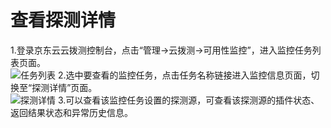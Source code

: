 # 查看探测详情  
1.登录京东云云拨测控制台，点击“管理->云拨测->可用性监控”，进入监控任务列表页面。  
![任务列表](https://raw.githubusercontent.com/luolei-laurel/cn/Cloud-Detection/image/Cloud-Detection/task-usa-list.png)
2.选中要查看的监控任务，点击任务名称链接进入监控信息页面，切换至“探测详情”页面。  
![探测详情](https://raw.githubusercontent.com/luolei-laurel/cn/Cloud-Detection/image/Cloud-Detection/DetectionResults.png)
3.可以查看该监控任务设置的探测源，可查看该探测源的插件状态、返回结果状态和异常历史信息。  
